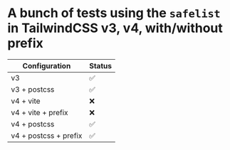 # A bunch of tests using the `safelist` in TailwindCSS v3, v4, with/without prefix

| Configuration         | Status |
| --------------------- | ------ |
| v3                    | ✅     |
| v3 + postcss          | ✅     |
| v4 + vite             | ❌     |
| v4 + vite + prefix    | ❌     |
| v4 + postcss          | ✅     |
| v4 + postcss + prefix | ✅     |
